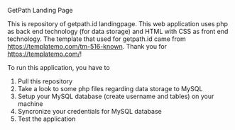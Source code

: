 GetPath Landing Page 

This is repository of getpath.id landingpage.
This web application uses php as back end technology (for data storage) and HTML with CSS as front end technology.
The template that used for getpath.id came from https://templatemo.com/tm-516-known.
Thank you for https://templatemo.com/!

To run this application, you have to
1. Pull this repository
2. Take a look to some php files regarding data storage to MySQL
3. Setup your MySQL database (create username and tables) on your machine
4. Syncronize your credentials for MySQL database
5. Test the application
